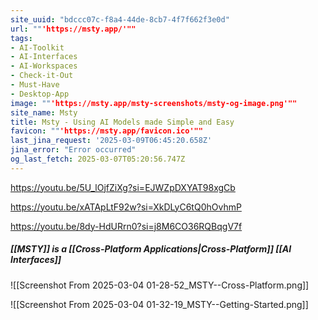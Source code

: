 ```yaml
---
site_uuid: "bdccc07c-f8a4-44de-8cb7-4f7f662f3e0d"
url: ""'https://msty.app/'""
tags:
- AI-Toolkit
- AI-Interfaces
- AI-Workspaces
- Check-it-Out
- Must-Have
- Desktop-App
image: ""'https://msty.app/msty-screenshots/msty-og-image.png'""
site_name: Msty
title: Msty - Using AI Models made Simple and Easy
favicon: ""'https://msty.app/favicon.ico'""
last_jina_request: '2025-03-09T06:45:20.658Z'
jina_error: "Error occurred"
og_last_fetch: 2025-03-07T05:20:56.747Z
---
```

https://youtu.be/5U_lOjfZiXg?si=EJWZpDXYAT98xgCb

https://youtu.be/xATApLtF92w?si=XkDLyC6tQ0hOvhmP

https://youtu.be/8dy-HdURrn0?si=j8M6CO36RQBqgV7f
##### [[MSTY]] is a [[Cross-Platform Applications|Cross-Platform]] [[AI Interfaces]]

![[Screenshot From 2025-03-04 01-28-52_MSTY--Cross-Platform.png]]

![[Screenshot From 2025-03-04 01-32-19_MSTY--Getting-Started.png]]
